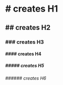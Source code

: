 # # creates H1
## ## creates H2
### ### creates H3
#### #### creates H4
##### ##### creates H5
###### ###### creates H6

